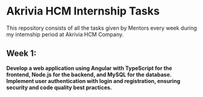 # Akrivia HCM Internship Tasks

This repository consists of all the tasks given by Mentors every week during my internship period at Akrivia HCM Company.

## Week 1: 
**Develop a web application using Angular with TypeScript for the frontend, Node.js for the backend, and MySQL for the database. Implement user authentication with login and registration, ensuring security and code quality best practices.**

